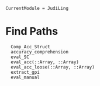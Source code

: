 ```@meta
CurrentModule = JudiLing
```

# Find Paths

```@docs
  Comp_Acc_Struct
  accuracy_comprehension
  eval_SC
  eval_acc(::Array, ::Array)
  eval_acc_loose(::Array, ::Array)
  extract_gpi
  eval_manual
```